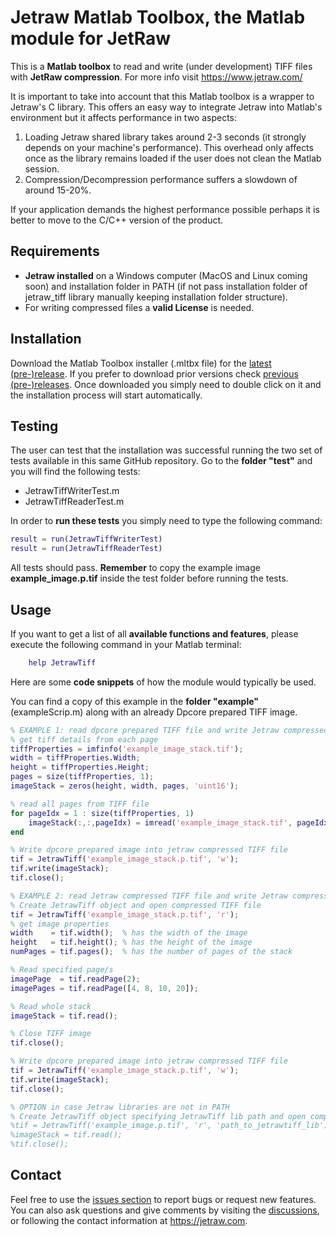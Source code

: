 # Jetraw Matlab Toolbox, the Matlab module for JetRaw  

This is a **Matlab toolbox** to read and write (under development) TIFF files with **JetRaw compression**. For more info visit
https://www.jetraw.com/

It is important to take into account that this Matlab toolbox is a wrapper to Jetraw's C library. This offers an easy way 
to integrate Jetraw into Matlab's environment but it affects performance in two aspects:
1. Loading Jetraw shared library takes around 2-3 seconds (it strongly depends on your machine's performance). This overhead only affects once as the library remains 
   loaded if the user does not clean the Matlab session. 
2. Compression/Decompression performance suffers a slowdown of around 15-20%. 

If your application demands the highest performance possible perhaps it is better to move to the C/C++ version of the product. 

## Requirements
- **Jetraw installed** on a Windows computer (MacOS and Linux coming soon) and installation folder in PATH (if not pass installation folder of jetraw_tiff library manually keeping installation folder structure).
- For writing compressed files a **valid License** is needed. 

## Installation
Download the Matlab Toolbox installer (.mltbx file)  for the [latest (pre-)release](https://github.com/Jetraw/Jetraw-Matlab-Toolbox/releases/download/21.06.30.4/Jetraw_Matlab_Toolbox.mltbx). If you prefer to download prior versions check [previous (pre-)releases](https://github.com/Jetraw/Jetraw-Matlab-Toolbox/releases). Once downloaded you simply need to double click on it and the installation process will start automatically. 

## Testing
The user can test that the installation was successful running the two set of tests available in this same GitHub repository. Go to the **folder "test"** and 
you will find the following tests:

- JetrawTiffWriterTest.m 
- JetrawTiffReaderTest.m 

In order to **run these tests** you simply need to type the following command:

```matlab
result = run(JetrawTiffWriterTest)
result = run(JetrawTiffReaderTest)
```

All tests should pass. 
**Remember** to copy the example image **example_image.p.tif** inside the test folder before running the tests. 

## Usage
If you want to get a list of all **available functions and features**, please execute the following command in your Matlab terminal:

```matlab
    help JetrawTiff
```

Here are some **code snippets** of how the module would typically be used. 

You can find a copy of this example in the **folder "example"** (exampleScrip.m) along with an already Dpcore prepared TIFF image.

```matlab
% EXAMPLE 1: read dpcore prepared TIFF file and write Jetraw compressed TIFF file
% get tiff details from each page
tiffProperties = imfinfo('example_image_stack.tif');
width = tiffProperties.Width;
height = tiffProperties.Height;
pages = size(tiffProperties, 1);
imageStack = zeros(height, width, pages, 'uint16');

% read all pages from TIFF file
for pageIdx = 1 : size(tiffProperties, 1)
    imageStack(:,:,pageIdx) = imread('example_image_stack.tif', pageIdx);
end

% Write dpcore prepared image into jetraw compressed TIFF file
tif = JetrawTiff('example_image_stack.p.tif', 'w');
tif.write(imageStack);
tif.close();

% EXAMPLE 2: read Jetraw compressed TIFF file and write Jetraw compressed TIFF file again. 
% Create JetrawTiff object and open compressed TIFF file
tif = JetrawTiff('example_image_stack.p.tif', 'r');
% get image properties
width    = tif.width();  % has the width of the image
height   = tif.height(); % has the height of the image
numPages = tif.pages();  % has the number of pages of the stack

% Read specified page/s
imagePage  = tif.readPage(2);
imagePages = tif.readPage([4, 8, 10, 20]);

% Read whole stack
imageStack = tif.read();

% Close TIFF image
tif.close();

% Write dpcore prepared image into jetraw compressed TIFF file
tif = JetrawTiff('example_image_stack.p.tif', 'w');
tif.write(imageStack);
tif.close();

% OPTION in case Jetraw libraries are not in PATH
% Create JetrawTiff object specifying JetrawTiff lib path and open compressed TIFF file.
%tif = JetrawTiff('example_image.p.tif', 'r', 'path_to_jetrawtiff_lib');
%imageStack = tif.read();
%tif.close();
```

## Contact
Feel free to use the [issues section](https://github.com/Jetraw/Jetraw-Matlab-Toolbox/issues) to report bugs or request new features. You can also ask questions and give comments by visiting the [discussions](https://github.com/Jetraw/Jetraw-Matlab-Toolbox/discussions), or following the contact information at https://jetraw.com.
